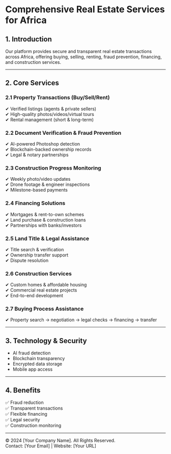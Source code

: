 # Comprehensive Real Estate Services for Africa

## 1. Introduction  
Our platform provides secure and transparent real estate transactions across Africa, offering buying, selling, renting, fraud prevention, financing, and construction services.  

---

## 2. Core Services  

### 2.1 Property Transactions (Buy/Sell/Rent)  
✔ Verified listings (agents & private sellers)  
✔ High-quality photos/videos/virtual tours  
✔ Rental management (short & long-term)  

### 2.2 Document Verification & Fraud Prevention  
✔ AI-powered Photoshop detection  
✔ Blockchain-backed ownership records  
✔ Legal & notary partnerships  

### 2.3 Construction Progress Monitoring  
✔ Weekly photo/video updates  
✔ Drone footage & engineer inspections  
✔ Milestone-based payments  

### 2.4 Financing Solutions  
✔ Mortgages & rent-to-own schemes  
✔ Land purchase & construction loans  
✔ Partnerships with banks/investors  

### 2.5 Land Title & Legal Assistance  
✔ Title search & verification  
✔ Ownership transfer support  
✔ Dispute resolution  

### 2.6 Construction Services  
✔ Custom homes & affordable housing  
✔ Commercial real estate projects  
✔ End-to-end development  

### 2.7 Buying Process Assistance  
✔ Property search → negotiation → legal checks → financing → transfer  

---

## 3. Technology & Security  
- AI fraud detection  
- Blockchain transparency  
- Encrypted data storage  
- Mobile app access  

---

## 4. Benefits  
✅ Fraud reduction  
✅ Transparent transactions  
✅ Flexible financing  
✅ Legal security  
✅ Construction monitoring  

---

© 2024 [Your Company Name]. All Rights Reserved.  
Contact: [Your Email] | Website: [Your URL]  
